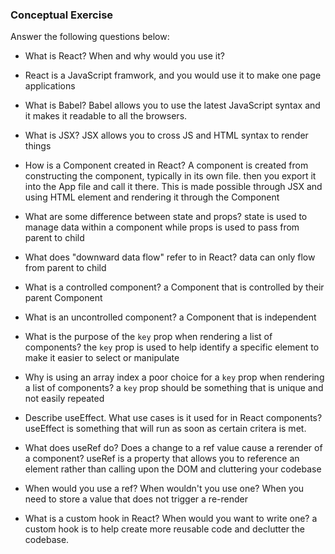 ### Conceptual Exercise

Answer the following questions below:

- What is React? When and why would you use it?
- React is a JavaScript framwork, and you would use it to make one page applications

- What is Babel?
  Babel allows you to use the latest JavaScript syntax and it makes it readable to all the browsers.

- What is JSX?
  JSX allows you to cross JS and HTML syntax to render things

- How is a Component created in React?
  A component is created from constructing the component, typically in its own file. then you export it into the App file and call it there. This is made possible through JSX and using HTML element  and rendering it through the Component

- What are some difference between state and props?
  state is used to manage data within a component while props is used to pass from parent to child

- What does "downward data flow" refer to in React?
  data can only flow from parent to child

- What is a controlled component?
  a Component that is controlled by their parent Component

- What is an uncontrolled component?
  a Component that is independent

- What is the purpose of the `key` prop when rendering a list of components?
  the `key` prop is used to help identify a specific element to make it easier to select or manipulate 

- Why is using an array index a poor choice for a `key` prop when rendering a list of components?
  a `key` prop should be something that is unique and not easily repeated

- Describe useEffect.  What use cases is it used for in React components?
  useEffect is something that will run as soon as certain critera is met.

- What does useRef do?  Does a change to a ref value cause a rerender of a component?
  useRef is a property that allows you to reference an element rather than calling upon the DOM and cluttering your codebase

- When would you use a ref? When wouldn't you use one?
  When you need to store a value that does not trigger a re-render

- What is a custom hook in React? When would you want to write one?
  a custom hook is to help create more reusable code and declutter the codebase.
